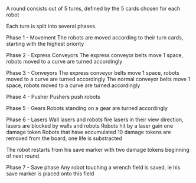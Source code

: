 A round consists out of 5 turns, defined by the 5 cards chosen for each robot

Each turn is split into several phases.

Phase 1 - Movement
 The robots are moved according to their turn cards, starting with the highest priority

Phase 2 - Express Conveyors
 The express conveyor belts move 1 space, robots moved to a curve are turned accordingly

Phase 3 - Conveyors
 The express conveyor belts move 1 space, robots moved to a curve are turned accordingly
 The normal conveyor belts move 1 space, robots moved to a curve are turned accordingly

Phase 4 - Pusher
 Pushers push robots

Phase 5 - Gears
 Robots standing on a gear are turned accordingly

Phase 6 - Lasers
 Wall lasers and robots fire lasers in their view direction, lasers are blocked by walls and robots
 Robots hit by a laser gain one damage token
 Robots that have accumulated 10 damage tokens are removed from the board, one life is substracted 
 
 The robot restarts from his save marker with two damage tokens beginning of next round
 
Phase 7 - Save phase
 Any robot touching a wrench field is saved, ie his save marker is placed onto this field